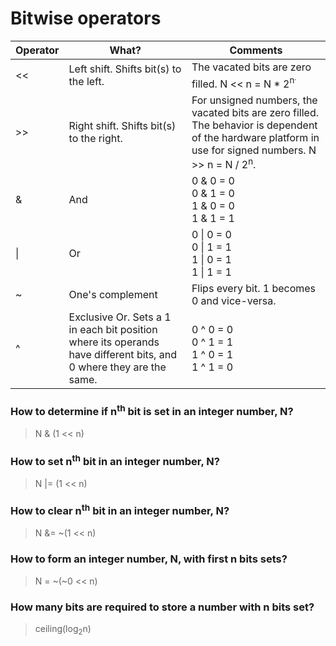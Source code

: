 # Bitwise operators

Operator | What? | Comments
---------|-------|---------
<<       | Left shift. Shifts bit(s) to the left. | The vacated bits are zero filled. N << n = N * 2<sup>n<sup>.
\>>       | Right shift. Shifts bit(s) to the right. | For unsigned numbers, the vacated bits are zero filled. The behavior is dependent of the hardware platform in use for signed numbers. N >> n = N / 2<sup>n</sup>.
&        | And | 0 & 0 = 0<br>0 & 1 = 0<br>1 & 0 = 0<br>1 & 1 = 1
\|       | Or | 0 \| 0 = 0<br>0 \| 1 = 1<br>1 \| 0 = 1<br>1 \| 1 = 1
~        | One's complement | Flips every bit. 1 becomes 0 and vice-versa.
^        | Exclusive Or. Sets a 1 in each bit position where its operands have different bits, and 0 where they are the same. | 0 ^ 0 = 0<br>0 ^ 1 = 1<br>1 ^ 0 = 1<br>1 ^ 1 = 0

### How to determine if n<sup>th</sup> bit is set in an integer number, N?
> N & (1 << n)

### How to set n<sup>th</sup> bit in an integer number, N?
> N |= (1 << n)

### How to clear n<sup>th</sup> bit in an integer number, N?
> N &= ~(1 << n)

### How to form an integer number, N, with first n bits sets?
> N = ~(~0 << n)

### How many bits are required to store a number with n bits set?
> ceiling(log<sub>2</sub>n)
